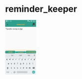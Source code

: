 # reminder_keeper
<img src="https://github.com/surreal/reminder_keeper/blob/master/images/1.png" width="100" title="hover text">
